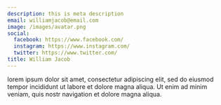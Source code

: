 ```yaml
---
description: this is meta description
email: williamjacob@email.com
image: /images/avatar.png
social:
  facebook: https://www.facebook.com/
  instagram: https://www.instagram.com/
  twitter: https://www.twitter.com/
title: William Jacob
---
```


lorem ipsum dolor sit amet, consectetur adipiscing elit, sed do eiusmod tempor incididunt ut labore et dolore magna aliqua. Ut enim ad minim veniam, quis nostr navigation et dolore magna aliqua.
